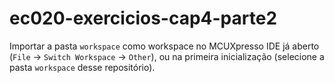 # ec020-exercicios-cap4-parte2

Importar a pasta `workspace` como workspace no MCUXpresso IDE já aberto (`File` -> `Switch Workspace` -> `Other`), ou na primeira inicialização (selecione a pasta `workspace` desse repositório).